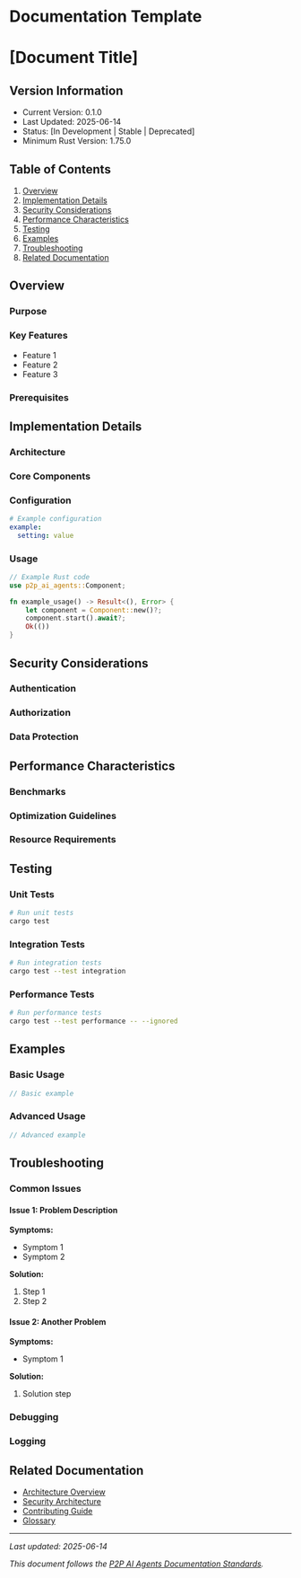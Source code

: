 # Documentation Template

<!-- 
This template ensures consistency across all P2P AI Agents documentation.
Copy this template for new documentation files and fill in the sections.
See GLOSSARY.md for standardized terminology.
-->

# [Document Title]

## Version Information

- Current Version: 0.1.0
- Last Updated: 2025-06-14
- Status: [In Development | Stable | Deprecated]
- Minimum Rust Version: 1.75.0

## Table of Contents

1. [Overview](#overview)
2. [Implementation Details](#implementation-details)
3. [Security Considerations](#security-considerations)
4. [Performance Characteristics](#performance-characteristics)
5. [Testing](#testing)
6. [Examples](#examples)
7. [Troubleshooting](#troubleshooting)
8. [Related Documentation](#related-documentation)

## Overview

<!-- Brief description of the component/feature/guide -->

### Purpose

<!-- What this component does and why it exists -->

### Key Features

<!-- List of main features/capabilities -->

- Feature 1
- Feature 2
- Feature 3

### Prerequisites

<!-- What the reader needs to know/have before proceeding -->

## Implementation Details

### Architecture

<!-- High-level architecture overview -->

### Core Components

<!-- Main components and their responsibilities -->

### Configuration

```yaml
# Example configuration
example:
  setting: value
```

### Usage

```rust
// Example Rust code
use p2p_ai_agents::Component;

fn example_usage() -> Result<(), Error> {
    let component = Component::new()?;
    component.start().await?;
    Ok(())
}
```

## Security Considerations

<!-- Security implications, best practices, and requirements -->

### Authentication

<!-- How authentication is handled -->

### Authorization

<!-- Access control mechanisms -->

### Data Protection

<!-- How sensitive data is protected -->

## Performance Characteristics

### Benchmarks

<!-- Performance metrics and benchmarks -->

### Optimization Guidelines

<!-- How to optimize for better performance -->

### Resource Requirements

<!-- Memory, CPU, network requirements -->

## Testing

### Unit Tests

```bash
# Run unit tests
cargo test
```

### Integration Tests

```bash
# Run integration tests
cargo test --test integration
```

### Performance Tests

```bash
# Run performance tests
cargo test --test performance -- --ignored
```

## Examples

### Basic Usage

```rust
// Basic example
```

### Advanced Usage

```rust
// Advanced example
```

## Troubleshooting

### Common Issues

#### Issue 1: Problem Description

**Symptoms:**
- Symptom 1
- Symptom 2

**Solution:**
1. Step 1
2. Step 2

#### Issue 2: Another Problem

**Symptoms:**
- Symptom 1

**Solution:**
1. Solution step

### Debugging

<!-- How to debug issues -->

### Logging

<!-- Logging configuration and usage -->

## Related Documentation

<!-- Links to related documentation - use relative paths -->

- [Architecture Overview](../architecture/system-overview.md)
- [Security Architecture](../architecture/security.md)
- [Contributing Guide](../CONTRIBUTING.md)
- [Glossary](GLOSSARY.md)

---

*Last updated: 2025-06-14*

*This document follows the [P2P AI Agents Documentation Standards](STYLE_GUIDE.md).*
